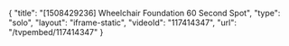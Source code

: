 {
    "title": "[1508429236] Wheelchair Foundation 60 Second Spot",
    "type": "solo",
    "layout": "iframe-static",
    "videoId": "117414347",
    "url": "\/tvpembed\/117414347"
}